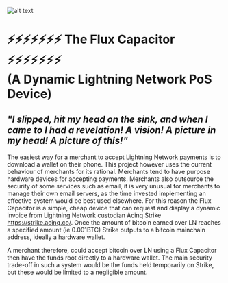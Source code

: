 ![alt text](https://i.imgur.com/mGXVLvi.png)

# ⚡⚡⚡⚡⚡⚡⚡ The Flux Capacitor ⚡⚡⚡⚡⚡⚡⚡ </br> (A Dynamic Lightning Network PoS Device) 

## *"I slipped, hit my head on the sink, and when I came to I had a revelation!  A vision!  A picture in my head!  A picture of this!"*

The easiest way for a merchant to accept Lightning Network payments is to download a wallet on their phone. This project however uses the current behaviour of merchants for its rational. Merchants tend to have purpose hardware devices for accepting payments. Merchants also outsource the security of some services such as email, it is very unusual for merchants to manage their own email servers, as the time invested implementing an effective system would be best used elsewhere. For this reason the Flux Capacitor is a simple, cheap device that can request and display a dynamic invoice from Lightning Network custodian Acinq Strike https://strike.acinq.co/. Once the amount of bitcoin earned over LN reaches a specified amount (ie 0.001BTC) Strike outputs to a bitcoin mainchain address, ideally a hardware wallet. 

A merchant therefore, could accept bitcoin over LN using a Flux Capacitor then have the funds root directly to a hardware wallet. The main security trade-off in such a system would be the funds held temporarily on Strike, but these would be limited to a negligible amount.
